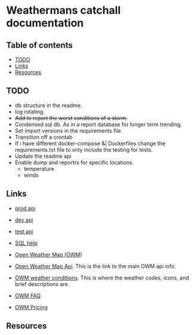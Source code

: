 # Weathermans catchall documentation

## Table of contents

- [TODO](#todo)
- [Links](#links)
- [Resources](#resources)

## TODO

- db structure in the readme. 
- log rotating.
- ~~Add to report the worst conditions of a storm.~~
- Condensed sql db. As in a report database for longer term trending. 
- Set import versions in the requirements file
- Transition off a crontab
- If i have different docker-compose &| Dockerfiles change the requirements.txt file to only include the testing for tests.
- Update the readme api
- Enable dump and reportrs for specific locations.
    - temperature
    - winds

## Links

- [prod api](http://0.0.0.0:8000/state)
- [dev api](http://0.0.0.0:8010/state)
- [test api](http://0.0.0.0:8020/state)


- [SQL help](https://www.sqlite.org/lang_expr.html#cosub)
- [Open Weather Map (OWM)](https://openweathermap.org)
- [Open Weather Map Api](https://openweathermap.org/current#format). 
  This is the link to the main OWM api info. 
- [OWM weather conditions](https://openweathermap.org/weather-conditions). 
  This is where the weather codes, icons, and brief descriptions are. 
- [OWM FAQ](https://openweathermap.org/faq)
- [OWM Pricing](https://openweathermap.org/price)

## Resources


